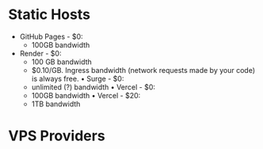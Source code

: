 # Static Hosts
* GitHub Pages - $0:
  * 100GB bandwidth
* Render - $0:
  * 100 GB bandwidth
  * $0.10/GB. Ingress bandwidth (network requests made by your code) is always free.
• Surge - $0:
  * unlimited (?) bandwidth
• Vercel - $0:
  * 100GB bandwidth
• Vercel - $20:
  * 1TB bandwidth
# VPS Providers